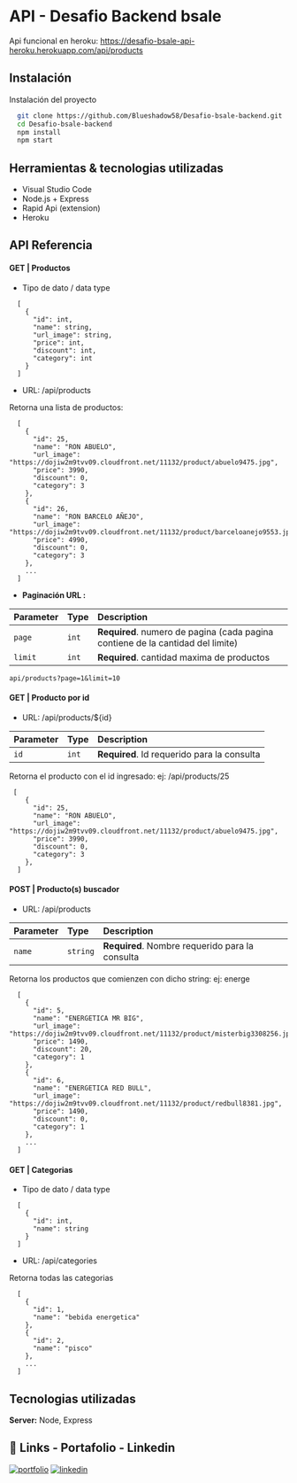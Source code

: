 
# API - Desafio Backend bsale

Api funcional en heroku: https://desafio-bsale-api-heroku.herokuapp.com/api/products


## Instalación

Instalación del proyecto

```bash
  git clone https://github.com/Blueshadow58/Desafio-bsale-backend.git
  cd Desafio-bsale-backend
  npm install 
  npm start  
```
    
## Herramientas & tecnologias utilizadas 

- Visual Studio Code
- Node.js + Express
- Rapid Api (extension)
- Heroku

## API Referencia

#### **GET** |  Productos

- Tipo de dato / data type
```
  [
    {
      "id": int,
      "name": string,
      "url_image": string,
      "price": int,
      "discount": int,
      "category": int
    }
  ]
```

- URL: /api/products

Retorna una lista de productos: 
```
  [
    {
      "id": 25,
      "name": "RON ABUELO",
      "url_image": "https://dojiw2m9tvv09.cloudfront.net/11132/product/abuelo9475.jpg",
      "price": 3990,
      "discount": 0,
      "category": 3
    },
    {
      "id": 26,
      "name": "RON BARCELO AÑEJO",
      "url_image": "https://dojiw2m9tvv09.cloudfront.net/11132/product/barceloanejo9553.jpg",
      "price": 4990,
      "discount": 0,
      "category": 3
    },
    ...
  ]
```

- **Paginación URL :** 

| Parameter | Type     | Description                       |
| :-------- | :------- | :-------------------------------- |
| `page`      | `int` | **Required**. numero de pagina (cada pagina contiene de la cantidad del limite) |
| `limit`      | `int` | **Required**. cantidad maxima de productos |

```
api/products?page=1&limit=10
```


#### **GET** | Producto por id



- URL: /api/products/${id}


| Parameter | Type     | Description                       |
| :-------- | :------- | :-------------------------------- |
| `id`      | `int` | **Required**. Id requerido para la consulta |

Retorna el producto con el id ingresado: ej: /api/products/25

```
 [
    {
      "id": 25,
      "name": "RON ABUELO",
      "url_image": "https://dojiw2m9tvv09.cloudfront.net/11132/product/abuelo9475.jpg",
      "price": 3990,
      "discount": 0,
      "category": 3
    },        
  ]

```

#### **POST** | Producto(s) buscador

- URL: /api/products

| Parameter | Type     | Description                       |
| :-------- | :------- | :-------------------------------- |
| `name`      | `string` | **Required**. Nombre requerido para la consulta |

Retorna los productos que comienzen con dicho string: ej: energe

```
  [
    {
      "id": 5,
      "name": "ENERGETICA MR BIG",
      "url_image": "https://dojiw2m9tvv09.cloudfront.net/11132/product/misterbig3308256.jpg",
      "price": 1490,
      "discount": 20,
      "category": 1
    },
    {
      "id": 6,
      "name": "ENERGETICA RED BULL",
      "url_image": "https://dojiw2m9tvv09.cloudfront.net/11132/product/redbull8381.jpg",
      "price": 1490,
      "discount": 0,
      "category": 1
    },
    ...
  ]
```


#### **GET** | Categorias 

- Tipo de dato / data type
```
  [
    {
      "id": int,
      "name": string
    }    
  ]
```
- URL: /api/categories

Retorna todas las categorias

```
  [
    {
      "id": 1,
      "name": "bebida energetica"
    },
    {
      "id": 2,
      "name": "pisco"
    },
    ...
  ]

```

## Tecnologias utilizadas

**Server:** Node, Express


## 🔗 Links - Portafolio - Linkedin 
[![portfolio](https://img.shields.io/badge/my_portfolio-000?style=for-the-badge&logo=ko-fi&logoColor=white)](https://gamonal-portfolio.netlify.app/)
[![linkedin](https://img.shields.io/badge/linkedin-0A66C2?style=for-the-badge&logo=linkedin&logoColor=white)](https://www.linkedin.com/in/franco-gamonal-developer/)


